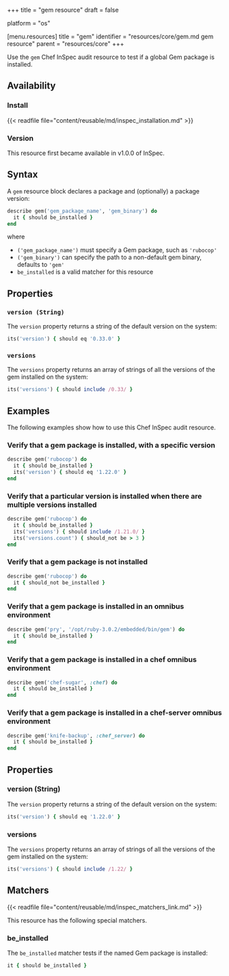 +++
title = "gem resource"
draft = false

platform = "os"

[menu.resources]
    title = "gem"
    identifier = "resources/core/gem.md gem resource"
    parent = "resources/core"
+++

Use the `gem` Chef InSpec audit resource to test if a global Gem package is installed.

## Availability

### Install

{{< readfile file="content/reusable/md/inspec_installation.md" >}}

### Version

This resource first became available in v1.0.0 of InSpec.

## Syntax

A `gem` resource block declares a package and (optionally) a package version:

```ruby
describe gem('gem_package_name', 'gem_binary') do
  it { should be_installed }
end
```

where

- `('gem_package_name')` must specify a Gem package, such as `'rubocop'`
- `('gem_binary')` can specify the path to a non-default gem binary, defaults to `'gem'`
- `be_installed` is a valid matcher for this resource

## Properties

### `version (String)`

The `version` property returns a string of the default version on the system:

```ruby
its('version') { should eq '0.33.0' }
```

### `versions`

The `versions` property returns an array of strings of all the versions of the gem installed on the system:

```ruby
its('versions') { should include /0.33/ }
```

## Examples

The following examples show how to use this Chef InSpec audit resource.

### Verify that a gem package is installed, with a specific version

```ruby
describe gem('rubocop') do
  it { should be_installed }
  its('version') { should eq '1.22.0' }
end
```

### Verify that a particular version is installed when there are multiple versions installed

```ruby
describe gem('rubocop') do
  it { should be_installed }
  its('versions') { should include /1.21.0/ }
  its('versions.count') { should_not be > 3 }
end
```

### Verify that a gem package is not installed

```ruby
describe gem('rubocop') do
  it { should_not be_installed }
end
```

### Verify that a gem package is installed in an omnibus environment

```ruby
describe gem('pry', '/opt/ruby-3.0.2/embedded/bin/gem') do
  it { should be_installed }
end
```

### Verify that a gem package is installed in a chef omnibus environment

```ruby
describe gem('chef-sugar', :chef) do
  it { should be_installed }
end
```

### Verify that a gem package is installed in a chef-server omnibus environment

```ruby
describe gem('knife-backup', :chef_server) do
  it { should be_installed }
end
```

## Properties

### version (String)

The `version` property returns a string of the default version on the system:

```ruby
its('version') { should eq '1.22.0' }
```

### versions

The `versions` property returns an array of strings of all the versions of the gem installed on the system:

```ruby
its('versions') { should include /1.22/ }
```

## Matchers

{{< readfile file="content/reusable/md/inspec_matchers_link.md" >}}

This resource has the following special matchers.

### be_installed

The `be_installed` matcher tests if the named Gem package is installed:

```ruby
it { should be_installed }
```
